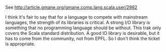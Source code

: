 See http://article.gmane.org/gmane.comp.lang.scala.user/2982

I think it's fair to say that for a language to compete with mainstream languages, the strength of its libraries is critical.  A strong I/O library is something that no programming language should be without.
This trak only covers the Scala standard distribution. A good IO library is desirable, but it has to come from the community, not from EPFL. So I don't think the ticket is appropriate.
